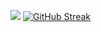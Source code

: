 ![](http://github-profile-summary-cards.vercel.app/api/cards/profile-details?username=srcCraftsman&theme=gotham)
[![GitHub Streak](https://streak-stats.demolab.com?user=srcCraftsman&theme=gotham&hide_border=true&exclude_days=Sun%2CSat)](https://git.io/streak-stats)
<!-- ![](http://github-profile-summary-cards.vercel.app/api/cards/repos-per-language?username=srcCraftsman&theme=gotham)
![](http://github-profile-summary-cards.vercel.app/api/cards/stats?username=srcCraftsman&theme=gotham) -->
